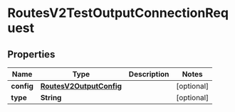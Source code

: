 

# RoutesV2TestOutputConnectionRequest


## Properties

| Name | Type | Description | Notes |
|------------ | ------------- | ------------- | -------------|
|**config** | [**RoutesV2OutputConfig**](RoutesV2OutputConfig.md) |  |  [optional] |
|**type** | **String** |  |  [optional] |



